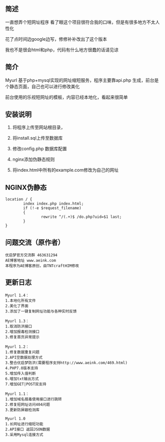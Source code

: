 ## 简述
一直想弄个短网址程序 看了眼这个项目很符合我的口味，但是有很多地方不太人性化

花了点时间边google边写，修修补补改出了这个版本

我也不是很会html和php，代码有什么地方很蠢的话请见谅

## 简介
Myurl 基于php+mysql实现的网址缩短服务，程序主要靠api.php 生成，前台是个静态页面，自己也可以进行修改美化

前台使用的乐视短网址的模板，内容已经本地化，看起来很简单
## 安装说明
1. 将程序上传至网站根目录，

2. 将install.sql上传至数据库

3. 修改config.php 数据库配置

4. nginx添加伪静态规则

5. 将index.html中所有的example.com修改为自己的网址
    
## NGINX伪静态

    location / {
            index index.php index.html;
            if (!-e $request_filename)
            {
                    rewrite ^/(.+)$ /do.php?uid=$1 last;
            }
    }

## 问题交流（原作者）

    优启梦官方交流群 463631294
    AE博客地址 www.aeink.com
    本程序为AE博客原创，由TNTcraftHIM修改

## 更新日志
	Myurl 1.4：
	1.本地化所有文件
	2.美化了界面
	3.添加了一键复制网址功能与各种实时反馈

	Myurl 1.3：
	1.取消防洪接口
	2.增加报毒检测接口
	3.修复首页异常提示
	
    Myurl 1.2：
    1.修复数据重复问题
    2.API空数据处理方式
    3.整合优启梦防洪(需要程序支持http://www.aeink.com/469.html)
    4.PHP7.0版本支持
    5.增加传入值判断
    6.增加txt输出方式
    7.增加GET|POST双支持

    Myurl 1.1：
    1.增加域名报毒使用接口进行跳转
    2.修复短网址访问404问题
    3.更新防屏蔽检测库

    Myurl 1.0
    1.长网址进行缩短功能
    2.API接口 返回JSON数据
    3.采用Mysql连接方式
